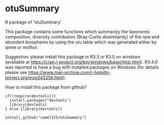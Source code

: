 # otuSummary
R package of 'otuSummary'

This package contains some functions which summarizy the taxonomic composition, diversity contribution (Bray-Curtis dissimilarity) of the rare and abundant biospheres by using the otu table which was generated either by qiime or mothur. 

Suggestion: please install this package in R3.3 or R3.5 on windows (available at https://cran.r-project.org/bin/windows/base/rtest.html). R3.4.0 was reported to have a bug with installed.packages on Windows (for details please see https://www.mail-archive.com/r-help@r-project.org/msg243256.html).

How to install this package from github?

    if(!require(devtools)){
      install.packages("devtools")
      library(devtools)
    } else {library(devtools)}
  
    install_github("camel315/otuSummary")


